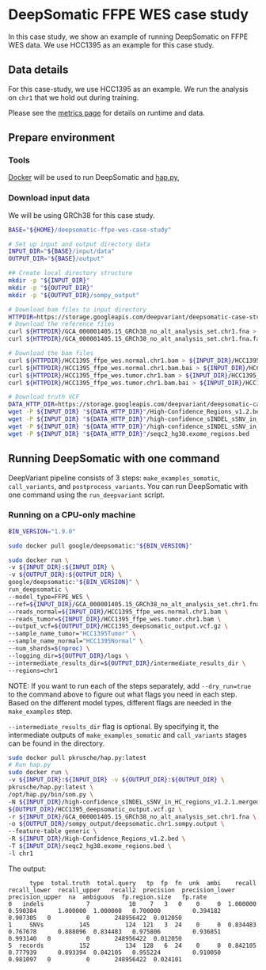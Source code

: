 # DeepSomatic FFPE WES case study

In this case study, we show an example of running DeepSomatic on FFPE WES
data. We use HCC1395 as an example for this case study.

## Data details

For this case-study, we use HCC1395 as an example. We run the analysis on `chr1`
that we hold out during training.

Please see the [metrics page](metrics.md) for details on runtime and data.

## Prepare environment

### Tools

[Docker](https://docs.docker.com/get-docker/) will be used to run DeepSomatic
and [hap.py](https://github.com/illumina/hap.py),

### Download input data

We will be using GRCh38 for this case study.


```bash
BASE="${HOME}/deepsomatic-ffpe-wes-case-study"

# Set up input and output directory data
INPUT_DIR="${BASE}/input/data"
OUTPUT_DIR="${BASE}/output"

## Create local directory structure
mkdir -p "${INPUT_DIR}"
mkdir -p "${OUTPUT_DIR}"
mkdir -p "${OUTPUT_DIR}/sompy_output"

# Download bam files to input directory
HTTPDIR=https://storage.googleapis.com/deepvariant/deepsomatic-case-studies/deepsomatic-chr1-case-studies
# Download the reference files
curl ${HTTPDIR}/GCA_000001405.15_GRCh38_no_alt_analysis_set.chr1.fna > ${INPUT_DIR}/GCA_000001405.15_GRCh38_no_alt_analysis_set.chr1.fna
curl ${HTTPDIR}/GCA_000001405.15_GRCh38_no_alt_analysis_set.chr1.fna.fai > ${INPUT_DIR}/GCA_000001405.15_GRCh38_no_alt_analysis_set.chr1.fna.fai

# Download the bam files
curl ${HTTPDIR}/HCC1395_ffpe_wes.normal.chr1.bam > ${INPUT_DIR}/HCC1395_ffpe_wes.normal.chr1.bam
curl ${HTTPDIR}/HCC1395_ffpe_wes.normal.chr1.bam.bai > ${INPUT_DIR}/HCC1395_ffpe_wes.normal.chr1.bam.bai
curl ${HTTPDIR}/HCC1395_ffpe_wes.tumor.chr1.bam > ${INPUT_DIR}/HCC1395_ffpe_wes.tumor.chr1.bam
curl ${HTTPDIR}/HCC1395_ffpe_wes.tumor.chr1.bam.bai > ${INPUT_DIR}/HCC1395_ffpe_wes.tumor.chr1.bam.bai

# Download truth VCF
DATA_HTTP_DIR=https://storage.googleapis.com/deepvariant/deepsomatic-case-studies/SEQC2-S1395-truth
wget -P ${INPUT_DIR} "${DATA_HTTP_DIR}"/High-Confidence_Regions_v1.2.bed
wget -P ${INPUT_DIR} "${DATA_HTTP_DIR}"/high-confidence_sINDEL_sSNV_in_HC_regions_v1.2.1.merged.vcf.gz
wget -P ${INPUT_DIR} "${DATA_HTTP_DIR}"/high-confidence_sINDEL_sSNV_in_HC_regions_v1.2.1.merged.vcf.gz.tbi
wget -P ${INPUT_DIR} "${DATA_HTTP_DIR}"/seqc2_hg38.exome_regions.bed
```

## Running DeepSomatic with one command

DeepVariant pipeline consists of 3 steps: `make_examples_somatic`, `call_variants`, and
`postprocess_variants`. You can run DeepSomatic with one command using the
`run_deepvariant` script.

### Running on a CPU-only machine

```bash
BIN_VERSION="1.9.0"

sudo docker pull google/deepsomatic:"${BIN_VERSION}"

sudo docker run \
-v ${INPUT_DIR}:${INPUT_DIR} \
-v ${OUTPUT_DIR}:${OUTPUT_DIR} \
google/deepsomatic:"${BIN_VERSION}" \
run_deepsomatic \
--model_type=FFPE_WES \
--ref=${INPUT_DIR}/GCA_000001405.15_GRCh38_no_alt_analysis_set.chr1.fna \
--reads_normal=${INPUT_DIR}/HCC1395_ffpe_wes.normal.chr1.bam \
--reads_tumor=${INPUT_DIR}/HCC1395_ffpe_wes.tumor.chr1.bam \
--output_vcf=${OUTPUT_DIR}/HCC1395_deepsomatic_output.vcf.gz \
--sample_name_tumor="HCC1395Tumor" \
--sample_name_normal="HCC1395Normal" \
--num_shards=$(nproc) \
--logging_dir=${OUTPUT_DIR}/logs \
--intermediate_results_dir=${OUTPUT_DIR}/intermediate_results_dir \
--regions=chr1
```

NOTE: If you want to run each of the steps separately, add `--dry_run=true`
to the command above to figure out what flags you need in each step. Based on
the different model types, different flags are needed in the `make_examples`
step.

`--intermediate_results_dir` flag is optional. By specifying it, the
intermediate outputs of `make_examples_somatic` and `call_variants` stages can be found in the directory.

```bash
sudo docker pull pkrusche/hap.py:latest
# Run hap.py
sudo docker run \
-v ${INPUT_DIR}:${INPUT_DIR} -v ${OUTPUT_DIR}:${OUTPUT_DIR} \
pkrusche/hap.py:latest \
/opt/hap.py/bin/som.py \
-N ${INPUT_DIR}/high-confidence_sINDEL_sSNV_in_HC_regions_v1.2.1.merged.vcf.gz \
${OUTPUT_DIR}/HCC1395_deepsomatic_output.vcf.gz \
-r ${INPUT_DIR}/GCA_000001405.15_GRCh38_no_alt_analysis_set.chr1.fna \
-o ${OUTPUT_DIR}/sompy_output/deepsomatic.chr1.sompy.output \
--feature-table generic \
-R ${INPUT_DIR}/High-Confidence_Regions_v1.2.bed \
-T ${INPUT_DIR}/seqc2_hg38.exome_regions.bed \
-l chr1
```

The output:

```
      type  total.truth  total.query   tp  fp  fn  unk  ambi    recall  recall_lower  recall_upper   recall2  precision  precision_lower  precision_upper  na  ambiguous  fp.region.size   fp.rate
0   indels            7           10    7   3   0    0     0  1.000000      0.590384      1.000000  1.000000   0.700000         0.394182         0.907305   0          0       248956422  0.012050
1     SNVs          145          124  121   3  24    0     0  0.834483      0.767678      0.888096  0.834483   0.975806         0.936851         0.993140   0          0       248956422  0.012050
5  records          152          134  128   6  24    0     0  0.842105      0.777939      0.893394  0.842105   0.955224         0.910050         0.981097   0          0       248956422  0.024101
```
